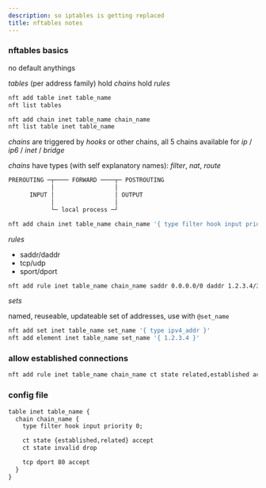 ```yaml
---
description: so iptables is getting replaced
title: nftables notes
---
```


### nftables basics

no default anythings

_tables_ (per address family) hold _chains_ hold _rules_

```sh
nft add table inet table_name
nft list tables

nft add chain inet table_name chain_name
nft list table inet table_name
```

_chains_ are triggered by _hooks_ or other chains,
all 5 chains available for _ip_ / _ip6_ / _inet_ / _bridge_

_chains_ have types (with self explanatory names): _filter_, _nat_, _route_

```txt
PREROUTING ─┬──── FORWARD ────┬─ POSTROUTING
            │                 │
      INPUT │                 │ OUTPUT
            │                 │
            └─ local process ─┘
```

```sh
nft add chain inet table_name chain_name '{ type filter hook input priority 0 policy accept; }'
```

_rules_

- saddr/daddr
- tcp/udp
- sport/dport

```sh
nft add rule inet table_name chain_name saddr 0.0.0.0/0 daddr 1.2.3.4/32 tcp dport 80 accet
```

_sets_

named, reuseable, updateable set of addresses,
use with `@set_name`

```sh
nft add set inet table_name set_name '{ type ipv4_addr }'
nft add element inet table_name set_name '{ 1.2.3.4 }'
```

### allow established connections

```sh
nft add rule inet table_name chain_name ct state related,established accept
```

### config file

```txt
table inet table_name {
  chain chain_name {
    type filter hook input priority 0;

    ct state {established,related} accept
    ct state invalid drop

    tcp dport 80 accept
  }
}
```
